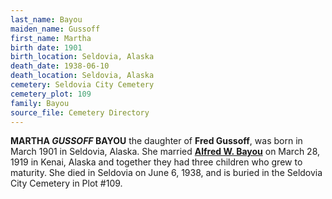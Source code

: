 ```yaml
---
last_name: Bayou
maiden_name: Gussoff
first_name: Martha
birth date: 1901
birth_location: Seldovia, Alaska
death_date: 1938-06-10
death_location: Seldovia, Alaska
cemetery: Seldovia City Cemetery
cemetery_plot: 109
family: Bayou
source_file: Cemetery Directory
---
```

**MARTHA *GUSSOFF* BAYOU** the daughter of **Fred Gussoff**, was born in March 1901 in Seldovia, Alaska. She married [**Alfred W. Bayou**](../_families/Bayou_Family.md) on March 28, 1919 in Kenai, Alaska and together they had three children who grew to maturity.  She died in Seldovia on June 6, 1938, and is buried in the Seldovia City Cemetery in Plot #109. 

